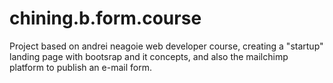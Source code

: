 # chining.b.form.course
Project based on andrei neagoie web developer course, creating a "startup" landing page with bootsrap and it concepts, and also the mailchimp platform 
to publish an e-mail form.
